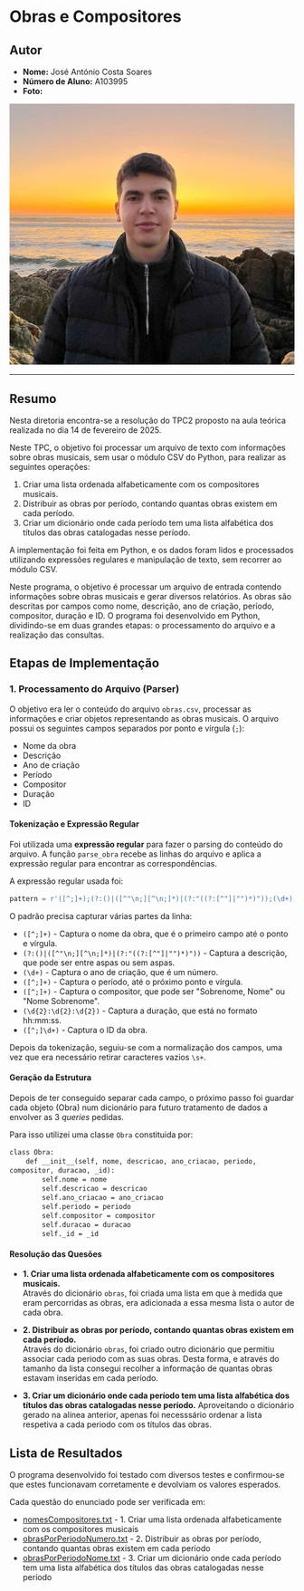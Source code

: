 # Obras e Compositores

## Autor
- **Nome:** José António Costa Soares
- **Número de Aluno:** A103995
- **Foto:**

![José Soares](../images/josesoares.jpg)  

---

## Resumo

Nesta diretoria encontra-se a resolução do TPC2 proposto na aula teórica realizada no dia 14 de fevereiro de 2025.

Neste TPC, o objetivo foi processar um arquivo de texto com informações sobre obras musicais, sem usar o módulo CSV do Python, para realizar as seguintes operações:

1. Criar uma lista ordenada alfabeticamente com os compositores musicais.
2. Distribuir as obras por período, contando quantas obras existem em cada período.
3. Criar um dicionário onde cada período tem uma lista alfabética dos títulos das obras catalogadas nesse período.

A implementação foi feita em Python, e os dados foram lidos e processados utilizando expressões regulares e manipulação de texto, sem recorrer ao módulo CSV.


Neste programa, o objetivo é processar um arquivo de entrada contendo informações sobre obras musicais e gerar diversos relatórios. As obras são descritas por campos como nome, descrição, ano de criação, período, compositor, duração e ID. O programa foi desenvolvido em Python, dividindo-se em duas grandes etapas: o processamento do arquivo e a realização das consultas.

## Etapas de Implementação

### 1. Processamento do Arquivo (Parser)

O objetivo era ler o conteúdo do arquivo `obras.csv`, processar as informações e criar objetos representando as obras musicais. O arquivo possui os seguintes campos separados por ponto e vírgula (`;`):

- Nome da obra
- Descrição
- Ano de criação
- Período
- Compositor
- Duração
- ID

#### Tokenização e Expressão Regular

Foi utilizada uma **expressão regular** para fazer o parsing do conteúdo do arquivo. A função `parse_obra` recebe as linhas do arquivo e aplica a expressão regular para encontrar as correspondências. 

A expressão regular usada foi:

```python
pattern = r'([^;]+);(?:()|([^"\n;][^\n;]*)|(?:"((?:[^"]|"")*)"));(\d+);([^;]+);([^;]+);(\d{2}:\d{2}:\d{2});([^;]\d+)'
```

O padrão precisa capturar várias partes da linha:

- ```([^;]+)``` - Captura o nome da obra, que é o primeiro campo até o ponto e vírgula.
- ```(?:()|([^"\n;][^\n;]*)|(?:"((?:[^"]|"")*)"))``` - Captura a descrição, que pode ser entre aspas ou sem aspas.
- ```(\d+)``` - Captura o ano de criação, que é um número.
- ```([^;]+)``` - Captura o período, até o próximo ponto e vírgula.
- ```([^;]+)``` - Captura o compositor, que pode ser "Sobrenome, Nome" ou "Nome Sobrenome".
- ```(\d{2}:\d{2}:\d{2})``` - Captura a duração, que está no formato hh:mm:ss.
- ```([^;]\d+)``` - Captura o ID da obra.

Depois da tokenização, seguiu-se com a normalização dos campos, uma vez que era necessário retirar caracteres vazios ```\s+```.


#### Geração da Estrutura

Depois de ter conseguido separar cada campo, o próximo passo foi guardar cada objeto (Obra) num dicionário para futuro tratamento de dados a envolver as 3 *queries* pedidas.

Para isso utilizei uma classe ```Obra``` constituida por:
```
class Obra:
    def __init__(self, nome, descricao, ano_criacao, periodo, compositor, duracao, _id):
        self.nome = nome
        self.descricao = descricao
        self.ano_criacao = ano_criacao
        self.periodo = periodo
        self.compositor = compositor
        self.duracao = duracao
        self._id = _id
```


#### Resolução das Quesões

- **1. Criar uma lista ordenada alfabeticamente com os compositores musicais.**  
Através do dicionário ```obras```, foi criada uma lista em que à medida que eram percorridas as obras, era adicionada a essa mesma lista o autor de cada obra.

- **2. Distribuir as obras por período, contando quantas obras existem em cada período.**  
Através do dicionário ```obras```, foi criado outro dicionário que permitiu associar cada periodo com as suas obras. Desta forma, e através do tamanho da lista consegui recolher a informação de quantas obras estavam inseridas em cada período.

- **3. Criar um dicionário onde cada período tem uma lista alfabética dos títulos das obras catalogadas nesse período.**
Aproveitando o dicionário gerado na alínea anterior, apenas foi necesssário ordenar a lista respetiva a cada periodo com os títulos das obras.


## Lista de Resultados

O programa desenvolvido foi testado com diversos testes e confirmou-se que estes funcionavam corretamente e devolviam os valores esperados.

Cada questão do enunciado pode ser verificada em:

- [nomesCompositores.txt](nomesCompositores.txt) - 1. Criar uma lista ordenada alfabeticamente com os compositores musicais
- [obrasPorPeriodoNumero.txt](obrasPorPeriodoNumero.txt) - 2. Distribuir as obras por período, contando quantas obras existem em cada período
- [obrasPorPeriodoNome.txt](obrasPorPeriodoName.txt) - 3. Criar um dicionário onde cada período tem uma lista alfabética dos títulos das obras catalogadas nesse período